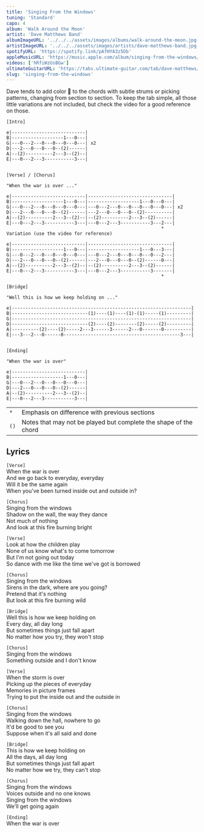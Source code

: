 ```yaml
---
title: 'Singing From the Windows'
tuning: 'Standard'
capo: 4
album: 'Walk Around the Moon'
artist: 'Dave Matthews Band'
albumImageURL: '../../../assets/images/albums/walk-around-the-moon.jpg'
artistImageURL: '../../../assets/images/artists/dave-matthews-band.jpg'
spotifyURL: 'https://spotify.link/pAfHYA3z5Db'
appleMusicURL: 'https://music.apple.com/album/singing-from-the-windows/1667688037?i=1667689018&l'
videos: ['hRfiWzUsBGw']
ultimateGuitarURL: 'https://tabs.ultimate-guitar.com/tab/dave-matthews/singing-from-the-windows-tabs-3080054'
slug: 'singing-from-the-windows'
---
```


Dave tends to add color 🎨 to the chords with subtle strums or picking patterns, changing from section to section. To keep the tab simple, all those little variations are not included, but check the video for a good reference on those.

```
[Intro]

e|---------------------------|
B|-------------------1---0---|
G|---0---2---0---0---0---0---| x2
D|---2---0---0---0--(2)------|
A|--(2)----------2---3--(2)--|
E|---0---2---3-----------3---|


[Verse] / [Chorus]

"When the war is over ..."

e|---------------------------|-------------------------------|
B|-------------------1---0---|-------------------1---0---0---|
G|---0---2---0---0---0---0---|---0---2---0---0---0---0---0---| x2
D|---2---0---0---0--(2)------|---2---0---0---0--(2)----------|
A|--(2)----------2---3--(2)--|--(2)----------2---3--(2)------|
E|---0---2---3-----------3---|---0---2---3-----------3---2---|
                                                         *
Variation (use the video for reference)

e|---------------------------|-------------------------------|
B|-------------------1---0---|-------------------1---0---3---|
G|---0---2---0---0---0---0---|---0---2---0---0---0---0---2---|
D|---2---0---0---0--(2)------|---2---0---0---0--(2)------0---|
A|--(2)----------2---3--(2)--|--(2)----------2---3--(2)------|
E|---0---2---3-----------3---|---0---2---3-----------3-------|
                                                         *

[Bridge]

"Well this is how we keep holding on ..."

e|------------------------------------------------------------------|
B|----------------------------(1)----(1)----(1)-(1)-----(1)---------|
G|------------------------------------------------------------------|
D|----------------------------(2)----(2)--------(2)-----(2)---------|
A|----------(2)----(2)-----2---3------3------2---0-------0----------|
E|---3---2---0------0-------------------------------------------3---|


[Ending]

"When the war is over"

e|---------------------------|
B|-------------------1---0---|
G|---0---2---0---0---0---0---|
D|---2---0---0---0--(2)------|
A|--(2)----------2---3--(2)--|
E|---0---2---3-----------3---|
```

|      |                                                                  |
| ---- | ---------------------------------------------------------------- |
| `*`  | Emphasis on difference with previous sections                    |
| `()` | Notes that may not be played but complete the shape of the chord |

## Lyrics

`[Verse]`  
When the war is over  
And we go back to everyday, everyday  
Will it be the same again  
When you've been turned inside out and outside in?

`[Chorus]`  
Singing from the windows  
Shadow on the wall, the way they dance  
Not much of nothing  
And look at this fire burning bright

`[Verse]`  
Look at how the children play  
None of us know what's to come tomorrow  
But I'm not going out today  
So dance with me like the time we've got is borrowed

`[Chorus]`  
Singing from the windows  
Sirens in the dark, where are you going?  
Pretend that it's nothing  
But look at this fire burning wild

`[Bridge]`  
Well this is how we keep holding on  
Every day, all day long  
But sometimes things just fall apart  
No matter how you try, they won't stop

`[Chorus]`  
Singing from the windows  
Something outside and I don't know

`[Verse]`  
When the storm is over  
Picking up the pieces of everyday  
Memories in picture frames  
Trying to put the inside out and the outside in

`[Chorus]`  
Singing from the windows  
Walking down the hall, nowhere to go  
It'd be good to see you  
Suppose when it's all said and done

`[Bridge]`  
This is how we keep holding on  
All the days, all day long  
But sometimes things just fall apart  
No matter how we try, they can't stop

`[Chorus]`  
Singing from the windows  
Voices outside and no one knows  
Singing from the windows  
We'll get going again

`[Ending]`  
When the war is over
